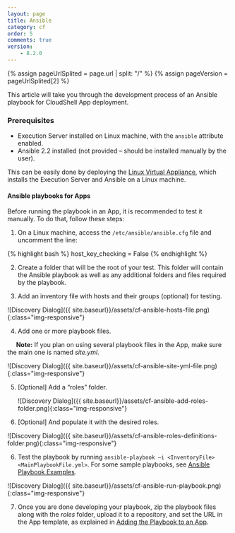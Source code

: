 ```yaml
---
layout: page
title: Ansible
category: cf
order: 5
comments: true
version:
    - 8.2.0
---
```


{% assign pageUrlSplited = page.url | split: "/" %}
{% assign pageVersion = pageUrlSplited[2] %}

This article will take you through the development process of an Ansible playbook for CloudShell App deployment.

### Prerequisites
* Execution Server installed on Linux machine, with the `ansible` attribute enabled.
* Ansible 2.2 installed (not provided – should be installed manually by the user).

This can be easily done by deploying the [Linux Virtual Appliance](http://help.quali.com/doc/8.2/VA-Linux/Content/Linux/Home.htm), which installs the Execution Server and Ansible on a Linux machine.

#### Ansible playbooks for Apps
Before running the playbook in an App, it is recommended to test it manually. To do that, follow these steps:

1) On a Linux machine, access the `/etc/ansible/ansible.cfg` file and uncomment the line:

{% highlight bash %}
host_key_checking = False
{% endhighlight %}

2) Create a folder that will be the root of your test. This folder will contain the Ansible playbook as well as any additional folders and files required by the playbook.

3) Add an inventory file with hosts and their groups (optional) for testing.

![Discovery Dialog]({{ site.baseurl}}/assets/cf-ansible-hosts-file.png){:class="img-responsive"}
 
4) Add one or more playbook files.

&nbsp;&nbsp;&nbsp;&nbsp;&nbsp;**Note:** If you plan on using several playbook files in the App, make sure the main one is named *site.yml*.

![Discovery Dialog]({{ site.baseurl}}/assets/cf-ansible-site-yml-file.png){:class="img-responsive"}

5) [Optional] Add a “roles” folder.

   ![Discovery Dialog]({{ site.baseurl}}/assets/cf-ansible-add-roles-folder.png){:class="img-responsive"}

6) [Optional] And populate it with the desired roles. 

![Discovery Dialog]({{ site.baseurl}}/assets/cf-ansible-roles-definitions-folder.png){:class="img-responsive"}

6) Test the playbook by running `ansible-playbook –i <InventoryFile> <MainPlaybookFile.yml>`. For some sample playbooks, see [Ansible Playbook Examples]({{site.baseurl}}/configmanagement/{{pageVersion}}/cf-ansible-examples.html).

![Discovery Dialog]({{ site.baseurl}}/assets/cf-ansible-run-playbook.png){:class="img-responsive"}

7) Once you are done developing your playbook, zip the playbook files along with the *roles* folder, upload it to a repository, and set the URL in the App template, as explained in [Adding the Playbook to an App]({{site.baseurl}}/configmanagement/{{pageVersion}}/cf-add-playbook-to-app.html).